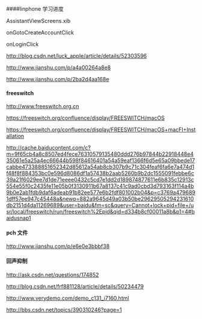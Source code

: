 ####linphone 学习进度

AssistantViewScreens.xib

onGotoCreateAccountClick

onLoginClick

http://blog.csdn.net/luck_apple/article/details/52303596

http://www.jianshu.com/p/a4a00264a8e8

http://www.jianshu.com/p/2ba2d4aa168e



#### freeswitch

http://www.freeswitch.org.cn

https://freeswitch.org/confluence/display/FREESWITCH/macOS

https://freeswitch.org/confluence/display/FREESWITCH/macOS+macFI+Installation

http://cache.baiducontent.com/c?m=9f65cb4a8c8507ed4fece76310579135480ddd276b97844b22918448e435061e5a25a4ec66644b598f84616401a54a59eaf1366f6d5e65a09bbede17cabbe473388851652342d85612a54ab8cb307b9c71c304feaf6fa6e7a474d1f48f8f884353bc0e596d8086df1a57438b2aab5260b9b2dc1555091febbe6c39a21f6029ee7d1de71eeee0432c5cd7e1dd2d189874877611e6b835c12913c554e55f0c2435fe11e05b0f3130911b67a8137c41c9ad0cbd3d793163f114a4b9b0e2ab1fdb9daf6adeab91b82ee577e6b2fdf801002b04&p=c3769a4796891dff57ee947c45448a&newp=882a9645d49a03b50be29629505294231610db2151d4da11269689&user=baidu&fm=sc&query=Cannot+lock+pid+file+/usr/local/freeswitch/run/freeswitch%2Epid&qid=d334b8cf00011a8b&p1=4#baidusnap1


#### pch 文件

http://www.jianshu.com/p/e6e0e3bbbf38


#### 回声抑制

http://ask.csdn.net/questions/174852

http://blog.csdn.net/frf881128/article/details/50234479

http://www.verydemo.com/demo_c131_i7160.html

http://bbs.csdn.net/topics/390310246?page=1














